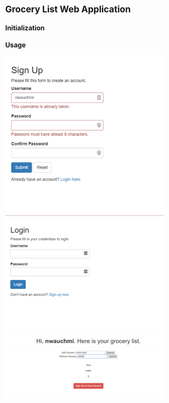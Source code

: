 # Grocery List Web Application

## Initialization

## Usage
![sign up](/screens/sign-up-screen.PNG)
![log in](/screens/log-in-screen.PNG)
![welcome screen](/screens/welcome-screen.PNG)